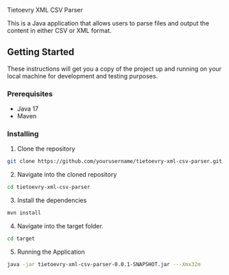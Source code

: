 Tietoevry XML CSV Parser

This is a Java application that allows users to parse files and output the content in either CSV or XML format.

## Getting Started

These instructions will get you a copy of the project up and running on your local machine for development and testing
purposes.

### Prerequisites

- Java 17
- Maven

### Installing

1. Clone the repository

```sh
git clone https://github.com/yourusername/tietoevry-xml-csv-parser.git
```

2. Navigate into the cloned repository

```sh
cd tietoevry-xml-csv-parser
```

3. Install the dependencies

```sh
mvn install
```
4. Navigate into the target folder.

```sh
cd target
```

5. Running the Application

```sh
java -jar tietoevry-xml-csv-parser-0.0.1-SNAPSHOT.jar ---Xmx32m
```
